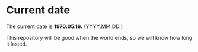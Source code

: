 # Current date

The current date is **1970.05.16.** (YYYY.MM.DD.)

This repository will be good when the world ends, so we will know how long it lasted.